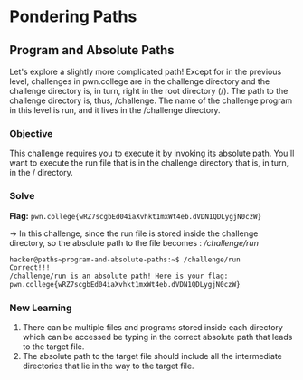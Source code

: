 # Pondering Paths

## Program and Absolute Paths
Let's explore a slightly more complicated path! Except for in the previous level, challenges in pwn.college are in the challenge directory and the challenge directory is, in turn, right in the root directory (/). The path to the challenge directory is, thus, /challenge. The name of the challenge program in this level is run, and it lives in the /challenge directory. 

### Objective
This challenge requires you to execute it by invoking its absolute path. You'll want to execute the run file that is in the challenge directory that is, in turn, in the / directory.

### Solve
**Flag:** `pwn.college{wRZ7scgbEd04iaXvhkt1mxWt4eb.dVDN1QDLygjN0czW}`

-> In this challenge, since the run file is stored inside the challenge directory, so the absolute path to the file becomes : */challenge/run*  

```bash
hacker@paths~program-and-absolute-paths:~$ /challenge/run
Correct!!!
/challenge/run is an absolute path! Here is your flag:
pwn.college{wRZ7scgbEd04iaXvhkt1mxWt4eb.dVDN1QDLygjN0czW}
```

### New Learning
1. There can be multiple files and programs stored inside each directory which can be accessed be typing in the correct absolute path that leads to the target file.  
2. The absolute path to the target file should include all the intermediate directories that lie in the way to the target file.